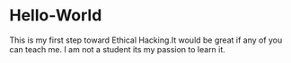# Hello-World
This is my first step toward Ethical Hacking.It would be great if any of you can teach me.
I am not a student its my passion to learn it.
